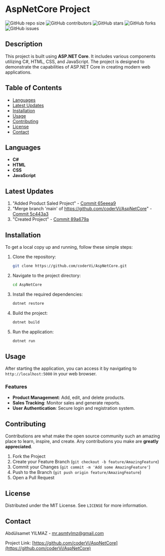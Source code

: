 # AspNetCore Project

![GitHub repo size](https://img.shields.io/github/repo-size/coderVi/AspNetCore)
![GitHub contributors](https://img.shields.io/github/contributors/coderVi/AspNetCore)
![GitHub stars](https://img.shields.io/github/stars/coderVi/AspNetCore?style=social)
![GitHub forks](https://img.shields.io/github/forks/coderVi/AspNetCore?style=social)
![GitHub issues](https://img.shields.io/github/issues/coderVi/AspNetCore)

## Description
This project is built using **ASP.NET Core**. It includes various components utilizing C#, HTML, CSS, and JavaScript. The project is designed to demonstrate the capabilities of ASP.NET Core in creating modern web applications.

## Table of Contents
- [Languages](#languages)
- [Latest Updates](#latest-updates)
- [Installation](#installation)
- [Usage](#usage)
- [Contributing](#contributing)
- [License](#license)
- [Contact](#contact)

## Languages
- **C#**
- **HTML**
- **CSS**
- **JavaScript**

## Latest Updates
1. "Added Product Saled Project" - [Commit 65eeea9](https://github.com/coderVi/AspNetCore/commit/65eeea9eb993999bf5733dd0c8e4541298c5176a)
2. "Merge branch 'main' of https://github.com/coderVi/AspNetCore" - [Commit 5c443a3](https://github.com/coderVi/AspNetCore/commit/5c443a384cf5b2c3b9f6764cf024b8c8ce93a220)
3. "Created Project" - [Commit 89a679a](https://github.com/coderVi/AspNetCore/commit/89a679adc0bf241dfe4d1b103bb094cb570661fb)

## Installation
To get a local copy up and running, follow these simple steps:

1. Clone the repository:
    ```sh
    git clone https://github.com/coderVi/AspNetCore.git
    ```
2. Navigate to the project directory:
    ```sh
    cd AspNetCore
    ```
3. Install the required dependencies:
    ```sh
    dotnet restore
    ```
4. Build the project:
    ```sh
    dotnet build
    ```
5. Run the application:
    ```sh
    dotnet run
    ```

## Usage
After starting the application, you can access it by navigating to `http://localhost:5000` in your web browser.

### Features
- **Product Management**: Add, edit, and delete products.
- **Sales Tracking**: Monitor sales and generate reports.
- **User Authentication**: Secure login and registration system.

## Contributing
Contributions are what make the open source community such an amazing place to learn, inspire, and create. Any contributions you make are **greatly appreciated**.

1. Fork the Project
2. Create your Feature Branch (`git checkout -b feature/AmazingFeature`)
3. Commit your Changes (`git commit -m 'Add some AmazingFeature'`)
4. Push to the Branch (`git push origin feature/AmazingFeature`)
5. Open a Pull Request

## License
Distributed under the MIT License. See `LICENSE` for more information.

## Contact
Abdülsamet YILMAZ - mr.asmtylmz@gmail.com

Project Link: [https://github.com/coderVi/AspNetCore](https://github.com/coderVi/AspNetCore)
